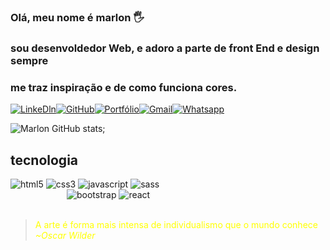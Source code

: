 ### Olá, meu nome é marlon 🖐️
### sou desenvoldedor Web, e adoro a parte de front End e design sempre
### me traz inspiração e de como funciona cores.
 

[![LinkeDln](https://img.shields.io/badge/LinkedIn-0077B5?style=for-the-badge&logo=linkedin&logoColor=white)](https://www.linkedin.com/in/marlon-da-silva-6ab19a203/)[![GitHub](https://img.shields.io/badge/GitHub-100000?style=for-the-badge&logo=github&logoColor=white)](https://github.com/marlon816)[![Portfólio](https://img.shields.io/website-up-down-green-red/http/monip.org.svg)](https://marlondasilva.000webhostapp.com/)[![Gmail](https://img.shields.io/badge/Gmail-D14836?style=for-the-badge&logo=gmail&logoColor=white)](https://marlondasilva357@gmail.com/)[![Whatsapp](https://img.shields.io/badge/WhatsApp-25D366?style=for-the-badge&logo=whatsapp&logoColor=white)](https://api.whatsapp.com/send/?phone=5521993082958&text&type=phone_number&app_absent=0)

![Marlon GitHub stats](https://github-readme-stats.vercel.app/api?username=marlon816&show_icons=true&theme=radical);

<h2>tecnologia</h2>

<div style="display:inline-block;text-aling:center;">
    <img src="https://img.shields.io/badge/HTML5-E34F26?style=for-the-badge&logo=html5&logoColor=white" alt="html5">
    <img src="https://img.shields.io/badge/CSS3-1572B6?style=for-the-badge&logo=css3&logoColor=white" alt="css3">
    <img src="https://img.shields.io/badge/JavaScript-F7DF1E?style=for-the-badge&logo=javascript&logoColor=black" alt="javascript">
    <img src="https://img.shields.io/badge/Sass-CC6699?style=for-the-badge&logo=sass&logoColor=white" alt="sass"><br>
</div>

<div style="position:relative;left:90px;">
    <img src="https://img.shields.io/badge/Bootstrap-563D7C?style=for-the-badge&logo=bootstrap&logoColor=white" alt="bootstrap">
    <img src="https://img.shields.io/badge/React-20232A?style=for-the-badge&logo=react&logoColor=61DAFB" alt="react">
</div>

<br>
<blockquote style="color:yellow;">A arte é forma mais intensa de individualismo que o mundo conhece <br><cite>~Oscar Wilder</cite><blockquote>





